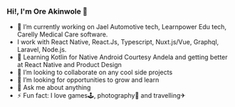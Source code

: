 ### Hi!, I'm Ore Akinwole 👋


- 🔭 I’m currently working on Jael Automotive tech, Learnpower Edu tech, Carelly Medical Care software.
-    I work with React Native, React.Js, Typescript, Nuxt.js/Vue, Graphql, Laravel, Node.js.
- 🌱 Learning Kotlin for Native Android Courtesy Andela and getting better at React Native and Product Design
- 👯 I’m looking to collaborate on any cool side projects
- 🤔 I’m looking for opportunities to grow and learn
- 💬 Ask me about anything
- ⚡ Fun fact: I love games🕹, photography📸 and travelling✈
